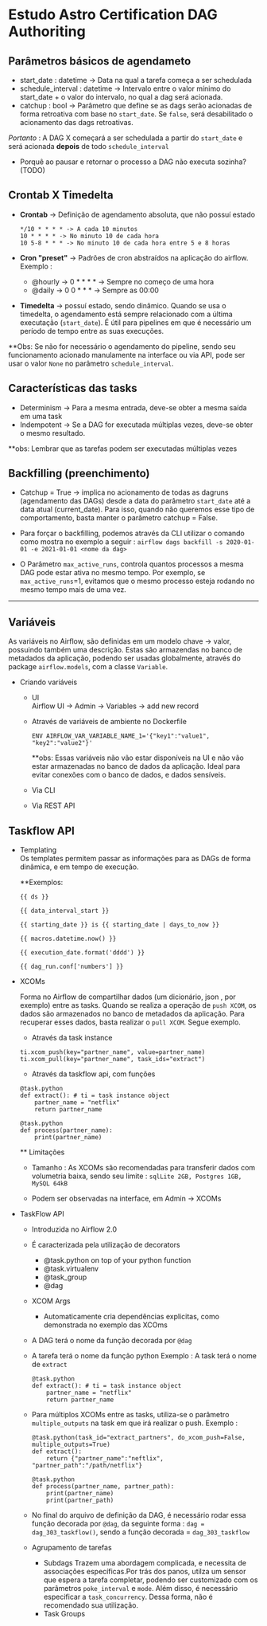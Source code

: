 # Estudo Astro Certification DAG Authoriting

## Parâmetros básicos de agendameto  
- start_date : datetime -> Data na qual a tarefa começa a ser schedulada  
- schedule_interval : datetime -> Intervalo entre o valor mínimo do start_date + o valor do intervalo, no qual a dag será acionada.  
- catchup : bool -> Parâmetro que define se as dags serão acionadas de forma retroativa com base no `start_date`.
  Se `false`, será desabilitado o acionamento das dags retroativas.

*Portanto* : A DAG X começará a ser schedulada a partir do `start_date` e será acionada **depois** de todo `schedule_interval`  

  - Porquê ao pausar e retornar o processo a DAG não executa sozinha? (TODO)

## Crontab X Timedelta

  - **Crontab** -> Definição de agendamento absoluta, que não possuí estado  
    ```
    */10 * * * * -> A cada 10 minutos
    10 * * * * -> No minuto 10 de cada hora
    10 5-8 * * * -> No minuto 10 de cada hora entre 5 e 8 horas
    ```

  - **Cron "preset"** -> Padrões de cron abstraídos na aplicação do airflow.  
    Exemplo : 
      - @hourly -> 0 * * * * -> Sempre no começo de uma hora  
      - @daily -> 0 0 * * * -> Sempre as 00:00  

  
  - **Timedelta** -> possuí estado, sendo dinâmico. Quando se usa o timedelta, o agendamento está sempre relacionado com a última executação (`start_date`). É útil para pipelines em que é necessário um período de tempo entre as suas execuções.

  **Obs: Se não for necessário o agendamento do pipeline, sendo seu funcionamento acionado manulamente na interface ou via API, pode ser usar o valor `None` no parâmetro `schedule_interval`.


## Características das tasks 

- Determinism -> Para a mesma entrada, deve-se obter a mesma saída em uma task  
- Indempotent -> Se a DAG for executada múltiplas vezes, deve-se obter o mesmo resultado.

**obs: Lembrar que as tarefas podem ser executadas múltiplas vezes
    
## Backfilling (preenchimento)

- Catchup = True -> implica no acionamento de todas as dagruns (agendamento das DAGs) desde a data do parâmetro `start_date` até a data atual (current_date). Para isso, quando não queremos esse tipo de comportamento, basta manter o parâmetro catchup = False.  

- Para forçar o backfilling, podemos através da CLI utilizar o comando como mostra no exemplo a seguir : 
  `airflow dags backfill -s 2020-01-01 -e 2021-01-01 <nome da dag>` 

- O Parâmetro `max_active_runs`, controla quantos processos a mesma DAG pode estar ativa no mesmo tempo. Por exemplo, se `max_active_runs`=1, evitamos que o mesmo processo esteja rodando no mesmo tempo mais de uma vez.

---

## Variáveis  

As variáveis no Airflow, são definidas em um modelo chave -> valor, possuindo também uma descrição. Estas são armazendas no banco de metadados da aplicação, podendo ser usadas globalmente, através do package `airflow.models`, com a classe `Variable`.

- Criando variáveis
  - UI  
    Airflow UI -> Admin -> Variables -> add new record
  
  - Através de variáveis de ambiente no Dockerfile
    ```
    ENV AIRFLOW_VAR_VARIABLE_NAME_1='{"key1":"value1", "key2":"value2"}'
    ```
    **obs: Essas variáveis não vão estar disponíveis na UI e não vão estar armazenadas no banco de dados da aplicação. Ideal para evitar conexões com o banco de dados, e dados sensíveis.

  - Via CLI
  - Via REST API

## Taskflow API

- Templating  
  Os templates permitem passar as informações para as DAGs de forma dinâmica, e em tempo de execução.

  **Exemplos:
  ```
  {{ ds }}

  {{ data_interval_start }}

  {{ starting_date }} is {{ starting_date | days_to_now }}

  {{ macros.datetime.now() }}

  {{ execution_date.format('dddd') }}

  {{ dag_run.conf['numbers'] }}

  ```

- XCOMs

  Forma no Airflow de compartilhar dados (um dicionário, json , por exemplo) entre as tasks. Quando se realiza a operação de `push XCOM`, os dados são armazenados no banco de metadados da aplicação. Para recuperar esses dados, basta realizar o `pull XCOM`. Segue exemplo.

  * Através da task instance
  ```
  ti.xcom_push(key="partner_name", value=partner_name)
  ti.xcom_pull(key="partner_name", task_ids="extract")
  ```

  * Através da taskflow api, com funções
  ```
  @task.python
  def extract(): # ti = task instance object
      partner_name = "netflix"
      return partner_name

  @task.python
  def process(partner_name):
      print(partner_name)
  ```

  ** Limitações

  - Tamanho : As XCOMs são recomendadas para transferir dados com volumetria baixa, sendo seu limite :
    `sqlLite 2GB, Postgres 1GB, MySQL 64kB`
  
  - Podem ser observadas na interface, em Admin -> XCOMs

- TaskFlow API

  - Introduzida no Airflow 2.0
  - É caracterizada pela utilização de decorators  
    - @task.python on top of your python function  
    - @task.virtualenv  
    - @task_group  
    - @dag  
  - XCOM Args
    - Automaticamente cria dependências explicitas, como demonstrada no exemplo das XCOms
  
  - A DAG terá o nome da função decorada por `@dag`  
  
  - A tarefa terá o nome da função python
    Exemplo : A task terá o nome de `extract`
    ```
    @task.python
    def extract(): # ti = task instance object
        partner_name = "netflix"
        return partner_name
    ```
  
  - Para múltiplos XCOMs entre as tasks, utiliza-se o parâmetro `multiple_outputs` na task em que irá realizar o push.
    Exemplo : 
    ```
    @task.python(task_id="extract_partners", do_xcom_push=False, multiple_outputs=True)
    def extract():
        return {"partner_name":"neftlix", "partner_path":"/path/netflix"}

    @task.python
    def process(partner_name, partner_path):
        print(partner_name)
        print(partner_path)
    ```

  - No final do arquivo de definição da DAG, é necessário rodar essa função decorada por `@dag`, da seguinte forma : `dag = dag_303_taskflow()`, sendo a função decorada = `dag_303_taskflow`

  - Agrupamento de tarefas  

    - Subdags
      Trazem uma abordagem complicada, e necessita de associações específicas.Por trás dos panos, utilza um sensor que espera a tarefa completar, podendo ser customizado com os parâmetros `poke_interval` e `mode`. Além disso, é necessário especificar a `task_concurrency`. Dessa forma, não é recomendado sua utilização.
    - Task Groups
